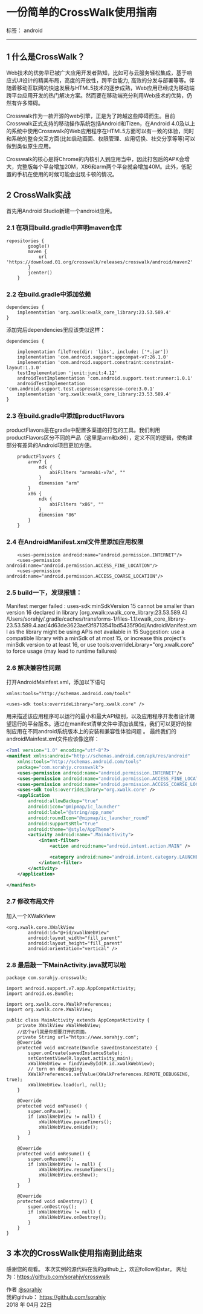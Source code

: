 # 一份简单的CrossWalk使用指南

标签： android

---

## 1 什么是CrossWalk？
Web技术的优势早已被广大应用开发者熟知，比如可与云服务轻松集成，基于响应式UI设计的精美布局，高度的开放性，跨平台能力, 高效的分发与部署等等。伴随着移动互联网的快速发展与HTML5技术的逐步成熟，Web应用已经成为移动端跨平台应用开发的热门解决方案。然而要在移动端充分利用Web技术的优势，仍然有许多障碍。

Crosswalk作为一款开源的web引擎，正是为了跨越这些障碍而生。目前Crosswalk正式支持的移动操作系统包括Android和Tizen，在Android 4.0及以上的系统中使用Crosswalk的Web应用程序在HTML5方面可以有一致的体验，同时和系统的整合交互方面(比如启动画面、权限管理、应用切换、社交分享等等)可以做到类似原生应用。

Crosswalk的核心是将Chrome的内核引入到应用当中，因此打包后的APK会增大，完整版每个平台增加20M，X86和arm两个平台就会增加40M。此外，低配置的手机在使用的时候可能会出现卡顿的情况。

## 2 CrossWalk实战
首先用Android Studio新建一个android应用。
### 2.1 在项目build.gradle中声明maven仓库
```
repositories {
        google()
        maven {
            url 'https://download.01.org/crosswalk/releases/crosswalk/android/maven2'
        }
        jcenter()
    }
```
### 2.2 在build.gradle中添加依赖
```
dependencies {
    implementation 'org.xwalk:xwalk_core_library:23.53.589.4'
}

```
添加完后dependencies里应该类似这样：
```
dependencies {

    implementation fileTree(dir: 'libs', include: ['*.jar'])
    implementation 'com.android.support:appcompat-v7:26.1.0'
    implementation 'com.android.support.constraint:constraint-layout:1.1.0'
    testImplementation 'junit:junit:4.12'
    androidTestImplementation 'com.android.support.test:runner:1.0.1'
    androidTestImplementation 'com.android.support.test.espresso:espresso-core:3.0.1'
    implementation 'org.xwalk:xwalk_core_library:23.53.589.4'
}

```
### 2.3 在build.gradle中添加productFlavors
productFlavors是在gradle中配置多渠道的打包的工具。我们利用productFlavors区分不同的产品（这里是arm和x86），定义不同的逻辑，使构建部分有差异的Android项目更加方便。

```
    productFlavors {
        armv7 {
            ndk {
                abiFilters "armeabi-v7a", ""
            }
            dimension "arm"
        }
        x86 {
            ndk {
                abiFilters "x86", ""
            }
            dimension "86"
        }
    }
```

### 2.4 在AndroidManifest.xml文件里添加应用权限
```
    <uses-permission android:name="android.permission.INTERNET"/>
    <uses-permission android:name="android.permission.ACCESS_FINE_LOCATION"/>
    <uses-permission android:name="android.permission.ACCESS_COARSE_LOCATION"/>
```

### 2.5 build一下，发现报错：
Manifest merger failed : uses-sdk:minSdkVersion 15 cannot be smaller than version 16 declared in library [org.xwalk:xwalk_core_library:23.53.589.4] /Users/sorahjy/.gradle/caches/transforms-1/files-1.1/xwalk_core_library-23.53.589.4.aar/4d63de3623aef3f8713541bd5435f90d/AndroidManifest.xml as the library might be using APIs not available in 15
	Suggestion: use a compatible library with a minSdk of at most 15,
		or increase this project's minSdk version to at least 16,
		or use tools:overrideLibrary="org.xwalk.core" to force usage (may lead to runtime failures)

### 2.6 解决兼容性问题
打开AndroidMainfest.xml，添加以下语句
```
xmlns:tools="http://schemas.android.com/tools"
```

```
<uses-sdk tools:overrideLibrary="org.xwalk.core" />
```
<uses-sdk> 用来描述该应用程序可以运行的最小和最大API级别，以及应用程序开发者设计期望运行的平台版本。通过在manifest清单文件中添加该属性，我们可以更好的控制应用在不同android系统版本上的安装和兼容性体验问题
。
最终我们的androidMainfest.xml文件应该像这样：

```xml
<?xml version="1.0" encoding="utf-8"?>
<manifest xmlns:android="http://schemas.android.com/apk/res/android"
    xmlns:tools="http://schemas.android.com/tools"
    package="com.sorahjy.crosswalk">
    <uses-permission android:name="android.permission.INTERNET"/>
    <uses-permission android:name="android.permission.ACCESS_FINE_LOCATION"/>
    <uses-permission android:name="android.permission.ACCESS_COARSE_LOCATION"/>
    <uses-sdk tools:overrideLibrary="org.xwalk.core" />
    <application
        android:allowBackup="true"
        android:icon="@mipmap/ic_launcher"
        android:label="@string/app_name"
        android:roundIcon="@mipmap/ic_launcher_round"
        android:supportsRtl="true"
        android:theme="@style/AppTheme">
        <activity android:name=".MainActivity">
            <intent-filter>
                <action android:name="android.intent.action.MAIN" />

                <category android:name="android.intent.category.LAUNCHER" />
            </intent-filter>
        </activity>
    </application>

</manifest>

```
### 2.7 修改布局文件
加入一个XWalkView
```
<org.xwalk.core.XWalkView
        android:id="@+id/xwalkWebView"
        android:layout_width="fill_parent"
        android:layout_height="fill_parent"
        android:orientation="vertical" />
```
### 2.8 最后敲一下MainActivity.java就可以啦
```
package com.sorahjy.crosswalk;

import android.support.v7.app.AppCompatActivity;
import android.os.Bundle;

import org.xwalk.core.XWalkPreferences;
import org.xwalk.core.XWalkView;

public class MainActivity extends AppCompatActivity {
    private XWalkView xWalkWebView;
    //这个url就是你想要打开的页面。
    private String url="https://www.sorahjy.com";
    @Override
    protected void onCreate(Bundle savedInstanceState) {
        super.onCreate(savedInstanceState);
        setContentView(R.layout.activity_main);
        xWalkWebView = findViewById(R.id.xwalkWebView);
        // turn on debugging
        XWalkPreferences.setValue(XWalkPreferences.REMOTE_DEBUGGING, true);
        xWalkWebView.load(url, null);
    }

    @Override
    protected void onPause() {
        super.onPause();
        if (xWalkWebView != null) {
            xWalkWebView.pauseTimers();
            xWalkWebView.onHide();
        }
    }

    @Override
    protected void onResume() {
        super.onResume();
        if (xWalkWebView != null) {
            xWalkWebView.resumeTimers();
            xWalkWebView.onShow();
        }
    }

    @Override
    protected void onDestroy() {
        super.onDestroy();
        if (xWalkWebView != null) {
            xWalkWebView.onDestroy();
        }
    }
}

```

## 3 本次的CrossWalk使用指南到此结束
感谢您的观看。
本次实例的源代码在我的github上，欢迎follow和star。
网址为：https://github.com/sorahjy/crosswalk


作者 [@sorahjy][1]<br />
我的github： https://github.com/sorahjy <br />
2018 年 04月 22日

[1]: https://github.com/sorahjy







